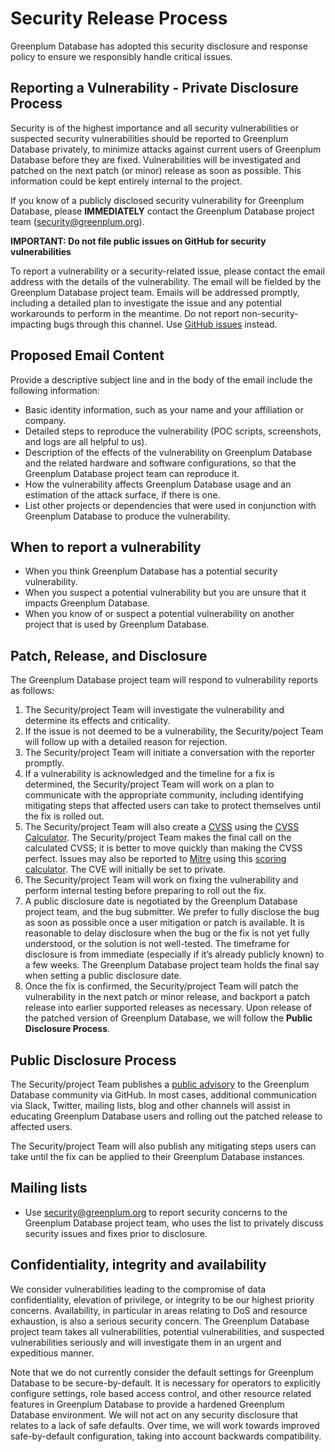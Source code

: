 # Security Release Process

Greenplum Database has adopted this security disclosure and response policy to ensure we responsibly handle critical issues.

## Reporting a Vulnerability - Private Disclosure Process

Security is of the highest importance and all security vulnerabilities or suspected security vulnerabilities should be reported to Greenplum Database privately, to minimize attacks against current users of Greenplum Database before they are fixed. Vulnerabilities will be investigated and patched on the next patch (or minor) release as soon as possible. This information could be kept entirely internal to the project.

If you know of a publicly disclosed security vulnerability for Greenplum Database, please **IMMEDIATELY** contact the Greenplum Database project team (security@greenplum.org).

**IMPORTANT: Do not file public issues on GitHub for security vulnerabilities**

To report a vulnerability or a security-related issue, please contact the email address with the details of the vulnerability. The email will be fielded by the Greenplum Database project team. Emails will be addressed promptly, including a detailed plan to investigate the issue and any potential workarounds to perform in the meantime. Do not report non-security-impacting bugs through this channel. Use [GitHub issues](https://github.com/greenplum-db/gpdb/issues) instead.

## Proposed Email Content

Provide a descriptive subject line and in the body of the email include the following information:

*   Basic identity information, such as your name and your affiliation or company.
*   Detailed steps to reproduce the vulnerability  (POC scripts, screenshots, and logs are all helpful to us).
*   Description of the effects of the vulnerability on Greenplum Database and the related hardware and software configurations, so that the Greenplum Database project team can reproduce it.
*   How the vulnerability affects Greenplum Database usage and an estimation of the attack surface, if there is one.
*   List other projects or dependencies that were used in conjunction with Greenplum Database to produce the vulnerability.

## When to report a vulnerability

*   When you think Greenplum Database has a potential security vulnerability.
*   When you suspect a potential vulnerability but you are unsure that it impacts Greenplum Database.
*   When you know of or suspect a potential vulnerability on another project that is used by Greenplum Database.

## Patch, Release, and Disclosure

The Greenplum Database project team will respond to vulnerability reports as follows:

1. The Security/project Team will investigate the vulnerability and determine its effects and criticality.
2. If the issue is not deemed to be a vulnerability, the Security/poject Team will follow up with a detailed reason for rejection.
3. The Security/project Team will initiate a conversation with the reporter promptly.
4. If a vulnerability is acknowledged and the timeline for a fix is determined, the Security/project Team will work on a plan to communicate with the appropriate community, including identifying mitigating steps that affected users can take to protect themselves until the fix is rolled out.
5. The Security/project Team will also create a [CVSS](https://www.first.org/cvss/specification-document) using the [CVSS Calculator](https://www.first.org/cvss/calculator/3.0). The Security/project Team makes the final call on the calculated CVSS; it is better to move quickly than making the CVSS perfect. Issues may also be reported to [Mitre](https://cve.mitre.org/) using this [scoring calculator](https://nvd.nist.gov/vuln-metrics/cvss/v3-calculator). The CVE will initially be set to private.
6. The Security/project Team will work on fixing the vulnerability and perform internal testing before preparing to roll out the fix.
7. A public disclosure date is negotiated by the Greenplum Database project team, and the bug submitter. We prefer to fully disclose the bug as soon as possible once a user mitigation or patch is available. It is reasonable to delay disclosure when the bug or the fix is not yet fully understood, or the solution is not well-tested. The timeframe for disclosure is from immediate (especially if it’s already publicly known) to a few weeks. The Greenplum Database project team holds the final say when setting a public disclosure date.
8. Once the fix is confirmed, the Security/project Team will patch the vulnerability in the next patch or minor release, and backport a patch release into earlier supported releases as necessary. Upon release of the patched version of Greenplum Database, we will follow the **Public Disclosure Process**.

## Public Disclosure Process

The Security/project Team publishes a [public advisory](https://github.com/greenplum-db/gpdb/security/advisories?state=published) to the Greenplum Database community via GitHub. In most cases, additional communication via Slack, Twitter, mailing lists, blog and other channels will assist in educating Greenplum Database users and rolling out the patched release to affected users.

The Security/project Team will also publish any mitigating steps users can take until the fix can be applied to their Greenplum Database instances. 

## Mailing lists

*   Use security@greenplum.org to report security concerns to the Greenplum Database project team, who uses the list to privately discuss security issues and fixes prior to disclosure.

## Confidentiality, integrity and availability

We consider vulnerabilities leading to the compromise of data confidentiality, elevation of privilege, or integrity to be our highest priority concerns. Availability, in particular in areas relating to DoS and resource exhaustion, is also a serious security concern. The Greenplum Database project team takes all vulnerabilities, potential vulnerabilities, and suspected vulnerabilities seriously and will investigate them in an urgent and expeditious manner.

Note that we do not currently consider the default settings for Greenplum Database to be secure-by-default. It is necessary for operators to explicitly configure settings, role based access control, and other resource related features in Greenplum Database to provide a hardened Greenplum Database environment. We will not act on any security disclosure that relates to a lack of safe defaults. Over time, we will work towards improved safe-by-default configuration, taking into account backwards compatibility.
